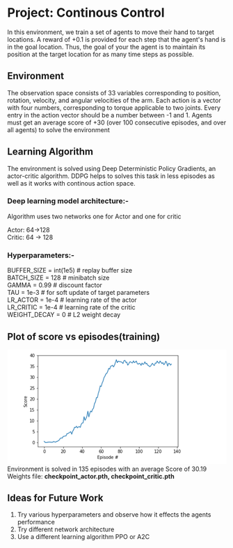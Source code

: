# Project: Continous Control

In this environment, we train a set of agents to move their hand to target locations. A reward of +0.1 is provided for each step that the agent's hand is in the goal location. Thus, the goal of your the agent is to maintain its position at the target location for as many time steps as possible.

## Environment 

The observation space consists of 33 variables corresponding to position, rotation, velocity, and angular velocities of the arm. Each action is a vector with four numbers, corresponding to torque applicable to two joints. Every entry in the action vector should be a number between -1 and 1.
Agents must get an average score of +30 (over 100 consecutive episodes, and over all agents) to solve the environment

## Learning Algorithm

The environment is solved using Deep Deterministic Policy Gradients, an actor-critic algorithm. DDPG helps to solves this task in less episodes as well as it works with continous action space. 

### Deep learning model architecture:-<br>

Algorithm uses two networks one for Actor and one for critic

Actor: 64->128<br>
Critic: 64 -> 128

### Hyperparameters:-
BUFFER_SIZE = int(1e5)  # replay buffer size   <br>
BATCH_SIZE = 128        # minibatch size       <br> 
GAMMA = 0.99            # discount factor      <br>
TAU = 1e-3              # for soft update of target parameters <br>
LR_ACTOR = 1e-4         # learning rate of the actor           <br>
LR_CRITIC = 1e-4        # learning rate of the critic          <br>
WEIGHT_DECAY = 0        # L2 weight decay                      <br>

 
## Plot of score vs episodes(training)
![](/images/reacher.png)
<br>
Environment is solved in 135 episodes with an average Score of 30.19<br>
Weights file: **checkpoint_actor.pth, checkpoint_critic.pth**

## Ideas for Future Work

1) Try various hyperparameters and observe how it effects the agents performance
2) Try different network architecture
3) Use a different learning algorithm PPO or A2C

